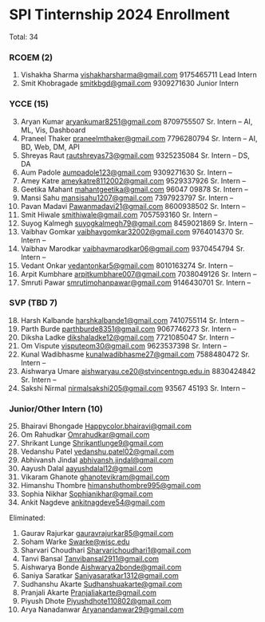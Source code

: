 # SPI Tinternship 2024 Enrollment
Total: 34
### RCOEM (2)
1. Vishakha Sharma vishakharsharma@gmail.com 9175465711 Lead Intern
2. Smit Khobragade smitkbgd@gmail.com 9309271630 Junior Intern 

### YCCE (15) 
3. Aryan Kumar aryankumar8251@gmail.com 8709755507 Sr. Intern – AI, ML, Vis, Dashboard
4. Praneel Thaker praneelmthaker@gmail.com 7796280794 Sr. Intern – AI, BD, Web, DM, API
5. Shreyas Raut rautshreyas73@gmail.com 9325235084 Sr. Intern – DS, DA
6. Aum Padole aumpadole123@gmail.com 9309271630 Sr. Intern –
7. Amey Katre ameykatre8112002@gmail.com 9529337926 Sr. Intern –
8. Geetika Mahant mahantgeetika@gmail.com 96047 09878 Sr. Intern –
9. Mansi Sahu mansisahu1207@gmail.com 7397923797 Sr. Intern –
10. Pavan Madavi Pawanmadavi21@gmail.com 8600938502 Sr. Intern –
11. Smit Hiwale smithiwale@gmail.com 7057593160 Sr. Intern –
12. Suyog Kalmegh suyogkalmegh79@gmail.com 8459021869 Sr. Intern –
13. Vaibhav Gomkar vaibhavgomkar32002@gmail.com 9764014370 Sr. Intern –
14. Vaibhav Marodkar vaibhavmarodkar06@gmail.com 9370454794 Sr. Intern –
15. Vedant Onkar vedantonkar5@gmail.com 8010163274 Sr. Intern –
16. Arpit Kumbhare arpitkumbhare007@gmail.com 7038049126 Sr. Intern –
17. Smruti Pawar smrutimohanpawar@gmail.com 9146430701 Sr. Intern – 

### SVP (TBD 7) 
18. Harsh Kalbande harshkalbande1@gmail.com 7410755114 Sr. Intern –
19. Parth Burde parthburde8351@gmail.com 9067746273 Sr. Intern –
20. Diksha Ladke dikshaladke12@gmail.com 7721085047 Sr. Intern –
21. Om Vispute visputeom30@gmail.com 9623537398 Sr. Intern –
22. Kunal Wadibhasme kunalwadibhasme27@gmail.com 7588480472 Sr. Intern –
23. Aishwarya Umare aishwaryau.ce20@stvincentngp.edu.in 8830424842 Sr. Intern –
24. Sakshi Nirmal nirmalsakshi205@gmail.com 93567 45193 Sr. Intern – 

### Junior/Other Intern (10)  
25. Bhairavi Bhongade Happycolor.bhairavi@gmail.com
26. Om Rahudkar Omrahudkar@gmail.com
27. Shrikant Lunge Shrikantlunge9@gmail.com
28. Vedanshu Patel vedanshu.patel02@gmail.com
29. Abhivansh Jindal abhivansh.jindal@gmail.com
30. Aayush Dalal aayushdalal12@gmail.com
31. Vikaram Ghanote ghanotevikram@gmail.com
32. Himanshu Thombre himanshuthombre995@gmail.com
33. Sophia Nikhar Sophianikhar@gmail.com
34. Ankit Nagdeve ankitnagdeve54@gmail.com

Eliminated:
1. Gaurav Rajurkar gauravrajurkar85@gmail.com
2. Soham Warke Swarke@wisc.edu
3. Sharvari Choudhari Sharvarichoudhari1@gmail.com
4. Tanvi Bansal Tanvibansal2911@gmail.com
5. Aishwarya Bonde Aishwarya2bonde@gmail.com
6. Saniya Saratkar Saniyasaratkar1312@gmail.com
7. Sudhanshu Akarte Sudhanshuakarte@gmail.com
8. Pranjali Akarte Pranjaliakarte@gmail.com
9. Piyush Dhote Piyushdhote110802@gmail.com
10. Arya Nanadanwar Aryanandanwar29@gmail.com
